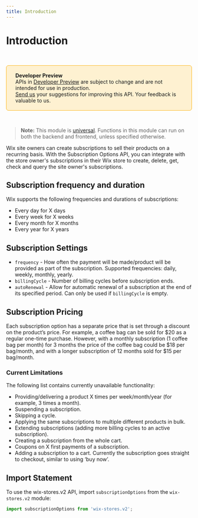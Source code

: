 ```yaml
---
title: Introduction
---
```

# Introduction

&nbsp;

<div style="background-color: #FEF1D1; padding: 18px 24px; border-radius: 6px; border: 1px solid #FDB10C; box-sizing: border-box; display: inline-block">
    <b>Developer Preview</b>
    <br/>
    <span>APIs in <a href="https://www.wix.com/velo/reference/api-overview/developer-preview">Developer Preview</a> are subject to change and are not intended for use in production.<br/><a href="mailto:velo-preview-feedback@wix.com">Send us</a> your suggestions for improving this API. Your feedback is valuable to us.</span>
</div>

&nbsp;

> **Note:** This module is [universal](https://support.wix.com/https://www.wix.com/velo/reference/api-overview/api-versions#universal-modules). Functions in this module can run on both the backend and frontend, unless specified otherwise.

Wix site owners can create subscriptions to sell their products on a recurring basis. With the Subscription Options API, you can integrate with the store owner's subscriptions in their Wix store to create, delete, get, check and query the site owner's subscriptions.

## Subscription frequency and duration

Wix supports the following frequencies and durations of subscriptions:
- Every day for X days
- Every week for X weeks
- Every month for X months
- Every year for X years

## Subscription Settings

- `frequency` - How often the payment will be made/product will be provided as part of the subscription. Supported frequencies: daily, weekly, monthly, yearly.
- `billingCycle` - Number of billing cycles before subscription ends.
- `autoRenewal` - Allow for automatic renewal of a subscription at the end of its specified period. Can only be used if `billingCycle` is empty.

## Subscription Pricing

Each subscription option has a separate price that is set through a discount on the product’s price.
For example, a coffee bag can be sold for $20 as a regular one-time purchase.
However, with a monthly subscription (1 coffee bag per month) for 3 months the price of the coffee bag could be $18 per bag/month, and with a longer subscription of 12 months sold for $15 per bag/month.

### Current Limitations

The following list contains currently unavailable functionality:

- Providing/delivering a product X times per week/month/year (for example, 3 times a month).
- Suspending a subscription.
- Skipping a cycle.
- Applying the same subscriptions to multiple different products in bulk.
- Extending subscriptions (adding more billing cycles to an active subscription).
- Creating a subscription from the whole cart.
- Coupons on X first payments of a subscription.
- Adding a subscription to a cart. Currently the subscription goes straight to checkout, similar to using ‘buy now’.

## Import Statement

To use the wix-stores.v2 API, import `subscriptionOptions` from the `wix-stores.v2` module:

```javascript
import subscriptionOptions from 'wix-stores.v2';
```

